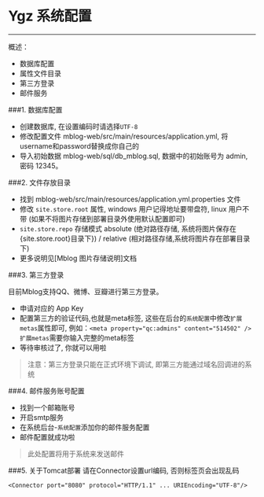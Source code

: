 ﻿# Ygz 系统配置
---
概述：

 - 数据库配置
 - 属性文件目录
 - 第三方登录
 - 邮件服务

###1. 数据库配置

 - 创建数据库, 在设置编码时请选择`UTF-8`
 - 修改配置文件 mblog-web/src/main/resources/application.yml, 将username和password替换成你自己的
 - 导入初始数据 mblog-web/sql/db_mblog.sql, 数据中的初始账号为 admin, 密码 12345。

###2. 文件存放目录
 - 找到 mblog-web/src/main/resources/application.yml.properties 文件
 - 修改 `site.store.root` 属性, windows 用户记得地址要带盘符, linux 用户不带 (如果不将图片存储到部署目录外使用默认配置即可)
 - `site.store.repo` 存储模式 absolute (绝对路径存储, 系统将图片保存在{site.store.root}目录下}) / relative (相对路径存储,系统将图片存在部署目录下)
 - 更多说明见[Mblog 图片存储说明]文档
 
###3. 第三方登录

目前Mblog支持QQ、微博、豆瓣进行第三方登录。

 - 申请对应的 App Key
 - 配置第三方的验证代码,也就是meta标签, 这些在后台的`系统配置`中修改`扩展metas`属性即可,
例如：`<meta property="qc:admins" content="514502" />`
`扩展metas`需要你输入完整的meta标签
 - 等待审核过了, 你就可以用啦

> 注意：第三方登录只能在正式环境下调试, 即第三方能通过域名回调进的系统

###4. 邮件服务账号配置
 - 找到一个邮箱账号
 - 开启smtp服务
 - 在系统后台-`系统配置`添加你的邮件服务配置
 - 邮件配置就成功啦

> 此处配置将用于系统来发送邮件

###5. 关于Tomcat部署
请在Connector设置url编码, 否则标签页会出现乱码
```
<Connector port="8080" protocol="HTTP/1.1" ... URIEncoding="UTF-8"/>
```